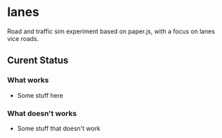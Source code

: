 # lanes
Road and traffic sim experiment based on paper.js, with a focus on lanes vice roads.

## Curent Status
### What works
- Some stuff here

### What doesn't works
- Some stuff that doesn't work
